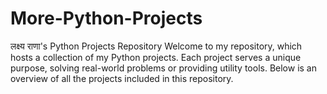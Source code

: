 # More-Python-Projects
लक्ष्‍य राणा's Python Projects Repository
Welcome to my repository, which hosts a collection of my Python projects. Each project serves a unique purpose, solving real-world problems or providing utility tools. Below is an overview of all the projects included in this repository.
